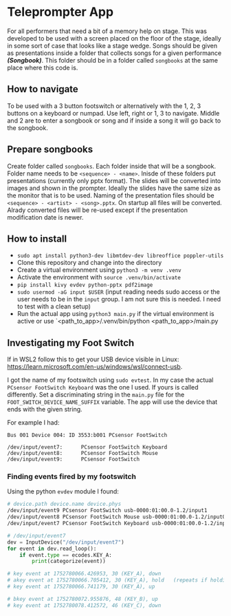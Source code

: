 # Teleprompter App

For all performers that need a bit of a memory help on stage. This was developed to be used with a screen placed on the floor
of the stage, ideally in some sort of case that looks like a stage wedge. Songs should be given as presentations inside a folder that collects songs for a given performance ***(Songbook)***. This folder should be in a folder called `songbooks` at the same place where this code is.

## How to navigate

To be used with a 3 button footswitch or alternatively with the 1, 2, 3 buttons on a keyboard or numpad.
Use left, right or 1, 3 to navigate. Middle and 2 are to enter a songbook or song and if inside a song it will go back to the songbook.

## Prepare songbooks

Create folder called `songbooks`. Each folder inside that will be a songbook. Folder name needs to be `<sequence> - <name>`. Inisde of these folders put presentations (currently only pptx format). The slides will be converted into images and shown in the prompter. Ideally the slides have the same size as the monitor that is to be used. Naming of the presentation files should be `<sequence> - <artist> - <song>.pptx`. 
On startup all files will be converted. Alrady converted files will be re-used except if the presentation modification date is newer.

## How to install

- `sudo apt install python3-dev libmtdev-dev libreoffice poppler-utils`
- Clone this repository and change into the directory
- Create a virtual environment using `python3 -m venv .venv`
- Activate the environment with `source .venv/bin/activate`
- `pip install kivy evdev python-pptx pdf2image`
- `sudo usermod -aG input $USER` (input reading needs sudo access or the user needs to be in the `input` group. I am not sure this is needed. I need to test with a clean setup)
- Run the actual app using `python3 main.py` if the virtual environment is active or use `<path_to_app>/.venv/bin/python <path_to_app>/main.py

## Investigating my Foot Switch

If in WSL2 follow this to get your USB device visible in Linux: https://learn.microsoft.com/en-us/windows/wsl/connect-usb.

I got the name of my footswitch using `sudo evtest`. In my case the actual `PCsensor FootSwitch Keyboard` was the one I used. If yours is called differently. Set a discriminating string in the `main.py` file for the `FOOT_SWITCH_DEVICE_NAME_SUFFIX` variable. The app will use the device that ends with the given string.

For example I had:

```
Bus 001 Device 004: ID 3553:b001 PCsensor FootSwitch

/dev/input/event7:      PCsensor FootSwitch Keyboard
/dev/input/event8:      PCsensor FootSwitch Mouse
/dev/input/event9:      PCsensor FootSwitch
```

### Finding events fired by my footswitch

Using the python `evdev` module I found:

```bash
# device.path device.name device.phys
/dev/input/event9 PCsensor FootSwitch usb-0000:01:00.0-1.2/input1
/dev/input/event8 PCsensor FootSwitch Mouse usb-0000:01:00.0-1.2/input0
/dev/input/event7 PCsensor FootSwitch Keyboard usb-0000:01:00.0-1.2/input0
```

```python
# /dev/input/event7
dev = InputDevice("/dev/input/event7")
for event in dev.read_loop():
    if event.type == ecodes.KEY_A:
        print(categorize(event))

# key event at 1752780066.426953, 30 (KEY_A), down
# akey event at 1752780066.705412, 30 (KEY_A), hold   (repeats if holding)
# key event at 1752780066.741179, 30 (KEY_A), up

# bkey event at 1752780072.955876, 48 (KEY_B), up
# key event at 1752780078.412572, 46 (KEY_C), down
```
